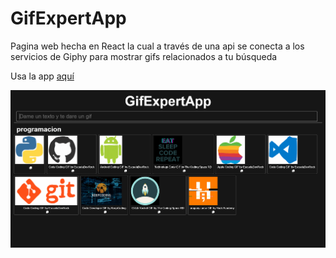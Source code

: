 # GifExpertApp
Pagina web hecha en React la cual a través de una api se conecta a los servicios de Giphy para mostrar gifs relacionados a tu búsqueda

Usa la app [aquí](https://emmanuelfrias.com/GifExpertApp/)

![ejemplo-programacion](.\ejemplo-programacion.png)

